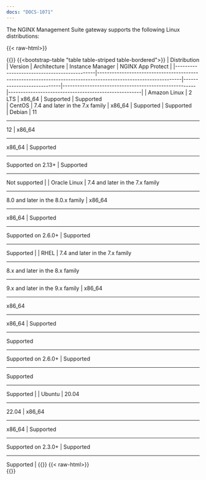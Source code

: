 ```yaml
---
docs: "DOCS-1071"
---
```


The NGINX Management Suite gateway supports the following Linux distributions:

{{< raw-html>}}<div class="table-responsive">{{</raw-html>}}
{{<bootstrap-table "table table-striped table-bordered">}}
| Distribution                                | Version                                                                                                      | Architecture               | Instance Manager                                    | NGINX App Protect |
|---------------------------------------------|----------------------------------------------------------------------------------------------------------------|----------------------------|------------------------------------------------------|------------------------------------------------------|
| Amazon Linux                                | 2 LTS                                                                                                          | x86_64                     | Supported                                            | Supported                                           
| CentOS                                      | 7.4 and later in the 7.x family                                                                                | x86_64                     | Supported                                            | Supported                                           
| Debian                                      | 11<hr>12 | x86_64<hr>x86_64  | Supported<hr>Supported on 2.13+     |   Supported<hr><i class="fa-solid fa-ban" style="color: red"></i> Not supported |
| Oracle Linux                                | 7.4 and later in the 7.x family<hr>8.0 and later in the 8.0.x family                                           | x86_64<hr>x86_64            | Supported<hr>Supported on 2.6.0+                    | Supported<hr>Supported |
| RHEL                                        | 7.4 and later in the 7.x family<hr>8.x and later in the 8.x family<hr>9.x and later in the 9.x family          | x86_64<hr>x86_64<hr>x86_64  | Supported<hr>Supported<hr>Supported on 2.6.0+       | Supported<hr>Supported<hr> Supported |
| Ubuntu                                      | 20.04<hr>22.04 | x86_64<hr>x86_64  | Supported<hr>Supported on 2.3.0+ | Supported<hr>Supported |
{{</bootstrap-table>}}
{{< raw-html>}}</div>{{</raw-html>}}
